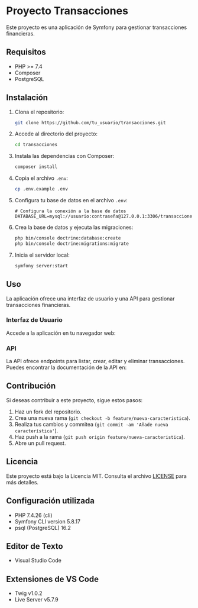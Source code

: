 # Proyecto Transacciones

Este proyecto es una aplicación de Symfony para gestionar transacciones financieras.

## Requisitos

- PHP >= 7.4
- Composer
- PostgreSQL

## Instalación

1. Clona el repositorio:

    ```bash
    git clone https://github.com/tu_usuario/transacciones.git
    ```

2. Accede al directorio del proyecto:

    ```bash
    cd transacciones
    ```

3. Instala las dependencias con Composer:

    ```bash
    composer install
    ```

4. Copia el archivo `.env`:

    ```bash
    cp .env.example .env
    ```

5. Configura tu base de datos en el archivo `.env`:

    ```dotenv
    # Configura la conexión a la base de datos
    DATABASE_URL=mysql://usuario:contraseña@127.0.0.1:3306/transacciones
    ```

6. Crea la base de datos y ejecuta las migraciones:

    ```bash
    php bin/console doctrine:database:create
    php bin/console doctrine:migrations:migrate
    ```

7. Inicia el servidor local:

    ```bash
    symfony server:start
    ```

## Uso

La aplicación ofrece una interfaz de usuario y una API para gestionar transacciones financieras.

### Interfaz de Usuario

Accede a la aplicación en tu navegador web:

### API

La API ofrece endpoints para listar, crear, editar y eliminar transacciones. Puedes encontrar la documentación de la API en:

## Contribución

Si deseas contribuir a este proyecto, sigue estos pasos:

1. Haz un fork del repositorio.
2. Crea una nueva rama (`git checkout -b feature/nueva-caracteristica`).
3. Realiza tus cambios y commitea (`git commit -am 'Añade nueva característica'`).
4. Haz push a la rama (`git push origin feature/nueva-caracteristica`).
5. Abre un pull request.

## Licencia

Este proyecto está bajo la Licencia MIT. Consulta el archivo [LICENSE](LICENSE) para más detalles.

## Configuración utilizada

- PHP 7.4.26 (cli)
- Symfony CLI version 5.8.17
- psql (PostgreSQL) 16.2

## Editor de Texto

- Visual Studio Code

## Extensiones de VS Code

- Twig v1.0.2
- Live Server v5.7.9
